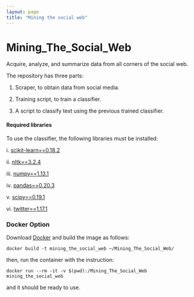 ```yaml
---
layout: page
title: "Mining the social web"
---
```


# Mining_The_Social_Web
Acquire, analyze, and summarize data from all corners of the social web.


The repository has three parts:

  1. Scraper, to obtain data from social media.
  
  2. Training script, to train a classifier.
  
  3. A script to classify text using the previous trained classifier.
  
  
#### Required libraries

To use the classifier, the following libraries must be installed:

i. [scikit-learn==0.18.2](http://scikit-learn.org/stable/install.html)

ii. [nltk==3.2.4](https://pypi.python.org/pypi/nltk)

iii. [numpy==1.13.1](http://www.numpy.org/)

iv. [pandas==0.20.3](http://pandas.pydata.org/)

v. [scipy==0.19.1](https://www.scipy.org/) 

vi. [twitter==1.17.1](https://github.com/sixohsix/twitter)

### Docker Option

Download [Docker](https://docs.docker.com/engine/installation/) and build the image as follows:
```
docker build -t mining_the_social_web ~/Mining_The_Social_Web/
 ``` 

then, run the container with the instruction:
```
docker run --rm -it -v $(pwd):/Mining_The_Social_Web mining_the_social_web
```

and it should be ready to use.
